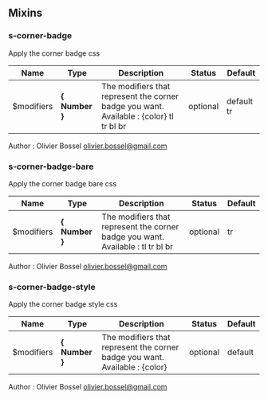 ## Mixins


### s-corner-badge

Apply the corner badge css


Name  |  Type  |  Description  |  Status  |  Default
------------  |  ------------  |  ------------  |  ------------  |  ------------
$modifiers  |  **{ Number }**  |  The modifiers that represent the corner badge you want. Available : {color} tl tr bl br  |  optional  |  default tr

Author : Olivier Bossel <olivier.bossel@gmail.com>


### s-corner-badge-bare

Apply the corner badge bare css


Name  |  Type  |  Description  |  Status  |  Default
------------  |  ------------  |  ------------  |  ------------  |  ------------
$modifiers  |  **{ Number }**  |  The modifiers that represent the corner badge you want. Available : tl tr bl br  |  optional  |  tr

Author : Olivier Bossel <olivier.bossel@gmail.com>


### s-corner-badge-style

Apply the corner badge style css


Name  |  Type  |  Description  |  Status  |  Default
------------  |  ------------  |  ------------  |  ------------  |  ------------
$modifiers  |  **{ Number }**  |  The modifiers that represent the corner badge you want. Available : {color}  |  optional  |  default

Author : Olivier Bossel <olivier.bossel@gmail.com>